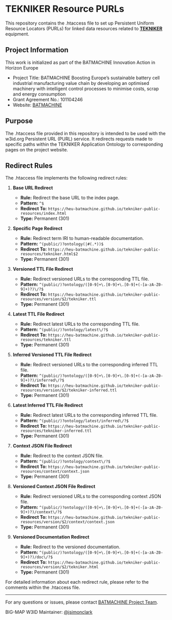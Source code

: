 # TEKNIKER Resource PURLs

This repository contains the .htaccess file to set up Persistent Uniform Resource Locators (PURLs) for linked data resources related to **[TEKNIKER](https://www.tekniker.es/en)** equipment.

## Project Information
This work is initialized as part of the BATMACHINE Innovation Action in Horizon Europe

- Project Title: BATMACHINE Boosting Europe’s sustainable battery cell industrial manufacturing value chain by developing an optimised machinery with intelligent control processes to minimise costs, scrap and energy consumption
- Grant Agreement No.: 101104246
- Website: [BATMACHINE](http://batmachineproject.eu/)

## Purpose

The .htaccess file provided in this repository is intended to be used with the w3id.org Persistent URL (PURL) service. It redirects requests made to specific paths within the TEKNIKER Application Ontology to corresponding pages on the project website.

## Redirect Rules

The .htaccess file implements the following redirect rules:

1. **Base URL Redirect**
   - **Rule:** Redirect the base URL to the index page.
   - **Pattern:** `^$`
   - **Redirect To:** `https://heu-batmachine.github.io/tekniker-public-resources/index.html`
   - **Type:** Permanent (301)

2. **Specific Page Redirect**
   - **Rule:** Redirect term IRI to human-readable documentation.
   - **Pattern:** `^(public/)?ontology(|#(.*))$`
   - **Redirect To:** `https://heu-batmachine.github.io/tekniker-public-resources/tekniker.html$2`
   - **Type:** Permanent (301)

3. **Versioned TTL File Redirect**
   - **Rule:** Redirect versioned URLs to the corresponding TTL file.
   - **Pattern:** `^(public/)?ontology/([0-9]+\.[0-9]+\.[0-9]+(-[a-zA-Z0-9]+)?)\/?$`
   - **Redirect To:** `https://heu-batmachine.github.io/tekniker-public-resources/version/$2/tekniker.ttl`
   - **Type:** Permanent (301)

4. **Latest TTL File Redirect**
   - **Rule:** Redirect latest URLs to the corresponding TTL file.
   - **Pattern:** `^(public/)?ontology/latest\/?$`
   - **Redirect To:** `https://heu-batmachine.github.io/tekniker-public-resources/tekniker.ttl`
   - **Type:** Permanent (301)

5. **Inferred Versioned TTL File Redirect**
   - **Rule:** Redirect versioned URLs to the corresponding inferred TTL file.
   - **Pattern:** `^(public/)?ontology/([0-9]+\.[0-9]+\.[0-9]+(-[a-zA-Z0-9]+)?)/inferred\/?$`
   - **Redirect To:** `https://heu-batmachine.github.io/tekniker-public-resources/version/$2/tekniker-inferred.ttl`
   - **Type:** Permanent (301)

6. **Latest Inferred TTL File Redirect**
   - **Rule:** Redirect latest URLs to the corresponding inferred TTL file.
   - **Pattern:** `^(public/)?ontology/latest/inferred\/?$`
   - **Redirect To:** `https://heu-batmachine.github.io/tekniker-public-resources/tekniker-inferred.ttl`
   - **Type:** Permanent (301)

7. **Context JSON File Redirect**
   - **Rule:** Redirect to the context JSON file.
   - **Pattern:** `^(public/)?ontology/context\/?$`
   - **Redirect To:** `https://heu-batmachine.github.io/tekniker-public-resources/context/context.json`
   - **Type:** Permanent (301)

8. **Versioned Context JSON File Redirect**
   - **Rule:** Redirect versioned URLs to the corresponding context JSON file.
   - **Pattern:** `^(public/)?ontology/([0-9]+\.[0-9]+\.[0-9]+(-[a-zA-Z0-9]+)?)/context\/?$`
   - **Redirect To:** `https://heu-batmachine.github.io/tekniker-public-resources/version/$2/context/context.json`
   - **Type:** Permanent (301)

9. **Versioned Documentation Redirect**
   - **Rule:** Redirect to the versioned documentation.
   - **Pattern:** `^(public/)?ontology/([0-9]+\.[0-9]+\.[0-9]+(-[a-zA-Z0-9]+)?)/doc\/?$`
   - **Redirect To:** `https://heu-batmachine.github.io/tekniker-public-resources/version/$2/tekniker.html`
   - **Type:** Permanent (301)

For detailed information about each redirect rule, please refer to the comments within the .htaccess file.

---

For any questions or issues, please contact [BATMACHINE Project Team](mailto:simon.clark@sintef.no).

BIG-MAP W3ID Maintainer: [@jsimonclark](https://github.com/jsimonclark)
